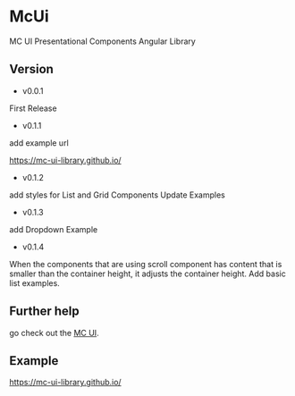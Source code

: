 # McUi

MC UI Presentational Components Angular Library

## Version

- v0.0.1

First Release

- v0.1.1

add example url

https://mc-ui-library.github.io/

- v0.1.2

add styles for List and Grid Components
Update Examples

- v0.1.3

add Dropdown Example

- v0.1.4

When the components that are using scroll component has content that is smaller than the container height, it adjusts the container height.
Add basic list examples.

## Further help

go check out the [MC UI](https://github.com/mc-ui-library/mc-ui-angular).

## Example

https://mc-ui-library.github.io/
